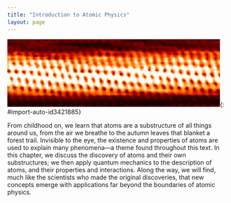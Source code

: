 ```yaml
---
title: "Introduction to Atomic Physics"
layout: page
---
```







 ![View of tubular arrangement of atoms, as observed with a scanning electron microscope.](../resources/FIgure_31_00_01a.jpg "Individual carbon atoms are visible in this image of a carbon nanotube made by a scanning tunneling electron microscope. (credit: Taner Yildirim, National Institute of Standards and Technology, via Wikimedia Commons)"){: #import-auto-id3421885}

From childhood on, we learn that atoms are a substructure of all things around us, from the air we breathe to the autumn leaves that blanket a forest trail. Invisible to the eye, the existence and properties of atoms are used to explain many phenomena—a theme found throughout this text. In this chapter, we discuss the discovery of atoms and their own substructures; we then apply quantum mechanics to the description of atoms, and their properties and interactions. Along the way, we will find, much like the scientists who made the original discoveries, that new concepts emerge with applications far beyond the boundaries of atomic physics.
